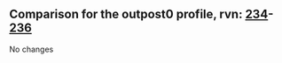 ## Comparison for the outpost0 profile, rvn: [234](https://github.com/PRO100KatYT/FortniteProfileRevisions/tree/main/profiles/outpost0/234%20outpost0.json)-[236](https://github.com/PRO100KatYT/FortniteProfileRevisions/tree/main/profiles/outpost0/236%20outpost0.json)

No changes
